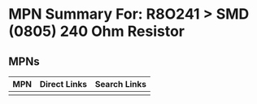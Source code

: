 



# MPN Summary For: R8O241 > SMD (0805) 240 Ohm Resistor

## MPNs
  

|MPN|Direct Links|Search Links|
| :--- | :--- | :--- |
||||
